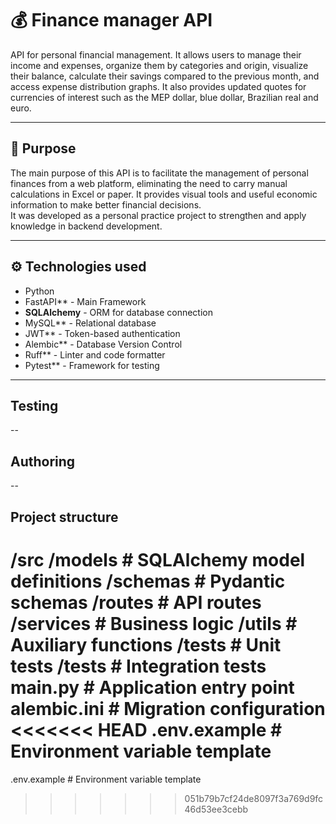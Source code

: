 # 💰 Finance manager API

API for personal financial management. It allows users to manage their income and expenses, organize them by categories and origin, visualize their balance, calculate their savings compared to the previous month, and access expense distribution graphs. It also provides updated quotes for currencies of interest such as the MEP dollar, blue dollar, Brazilian real and euro.

---

## 🧠 Purpose

The main purpose of this API is to facilitate the management of personal finances from a web platform, eliminating the need to carry manual calculations in Excel or paper. It provides visual tools and useful economic information to make better financial decisions.  
It was developed as a personal practice project to strengthen and apply knowledge in backend development.

---

## ⚙️ Technologies used

- Python
- FastAPI** - Main Framework
- **SQLAlchemy** - ORM for database connection
- MySQL** - Relational database
- JWT** - Token-based authentication
- Alembic** - Database Version Control
- Ruff** - Linter and code formatter
- Pytest** - Framework for testing

---

## Testing

--

## Authoring

--

## Project structure

/src
  /models           # SQLAlchemy model definitions
  /schemas          # Pydantic schemas
  /routes           # API routes
  /services         # Business logic
  /utils            # Auxiliary functions
  /tests            # Unit tests
/tests              # Integration tests
main.py             # Application entry point
alembic.ini         # Migration configuration
<<<<<<< HEAD
.env.example        # Environment variable template
=======
.env.example        # Environment variable template
>>>>>>> 051b79b7cf24de8097f3a769d9fc46d53ee3cebb
